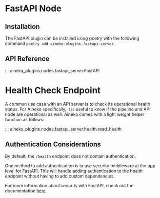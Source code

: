 # FastAPI Node

## Installation

The FastAPI plugin can be installed using poetry with the following command `poetry add aineko-plugins-fastapi-server`.

## API Reference

::: aineko_plugins.nodes.fastapi_server.FastAPI

# Health Check Endpoint

A common use case with an API server is to check its operational health status. For Aineko specifically, it is useful to know if the pipeline and API node are operational as well. Aineko comes with a light weight helper function as follows:

::: aineko_plugins.nodes.fastapi_server.health.read_health

## Authentication Considerations

By default, the `/health` endpoint does not contain authentication.

One method to add authentication is to use security middleware at the app level for FastAPI. This will handle adding authentication to the health endpoint without having to add custom dependencies.

For more information about security with FastAPI, check out the documentation [here](https://fastapi.tiangolo.com/advanced/security/).

